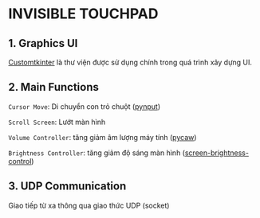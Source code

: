 # INVISIBLE TOUCHPAD

## 1. Graphics UI
[Customtkinter](https://customtkinter.tomschimansky.com/documentation/) là thư viện được sử dụng chính trong quá trình 
xây dựng UI.
## 2. Main Functions
`Cursor Move`: Di chuyển con trỏ chuột ([pynput](https://pypi.org/project/pynput/))

`Scroll Screen`: Lướt màn hình

`Volume Controller`: tăng giảm âm lượng máy tính ([pycaw](https://github.com/AndreMiras/pycaw))

`Brightness Controller`: tăng giảm độ sáng màn hình ([screen-brightness-control](https://pypi.org/project/screen-brightness-control/))

## 3. UDP Communication

Giao tiếp từ xa thông qua giao thức UDP (socket)